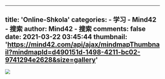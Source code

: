 
---
title: 'Online-Shkola'
categories: 
    - 学习
    - Mind42 - 搜索
author: Mind42 - 搜索
comments: false
date: 2021-03-22 03:45:44
thumbnail: 'https://mind42.com/api/ajax/mindmapThumbnail?mindmapId=d490151d-1498-4211-bc02-9741294e2628&size=gallery'
---

<div>   
<img src="https://mind42.com/api/ajax/mindmapThumbnail?mindmapId=d490151d-1498-4211-bc02-9741294e2628&size=gallery" referrerpolicy="no-referrer"><p>
                                    </p>  
</div>
            